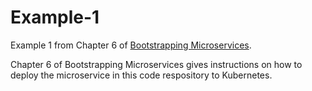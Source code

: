 # Example-1

Example 1 from Chapter 6 of [Bootstrapping Microservices](https://www.bootstrapping-microservices.com).

Chapter 6 of Bootstrapping Microservices gives instructions on how to deploy the microservice in this code respository to Kubernetes.

